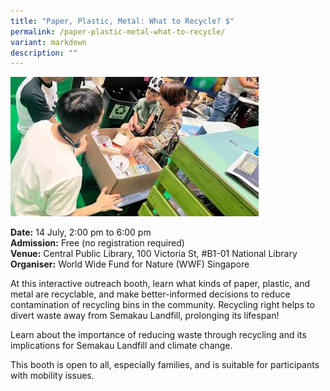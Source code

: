 ```yaml
---
title: "Paper, Plastic, Metal: What to Recycle? $"
permalink: /paper-plastic-metal-what-to-recycle/
variant: markdown
description: ""
---
```

![Paper, Plastic, Metal: What to Recycle?](/images/Others/WWF___Act_1.jpg)

**Date:** 14 July, 2:00 pm to 6:00 pm<br>
**Admission:** Free (no registration required)<br>
**Venue:** Central Public Library, 100 Victoria St, #B1-01 National Library <br>
**Organiser:** World Wide Fund for Nature (WWF) Singapore

At this interactive outreach booth, learn what kinds of paper, plastic, and metal are recyclable, and make better-informed decisions to reduce contamination of recycling bins in the community. Recycling right helps to divert waste away from Semakau Landfill, prolonging its lifespan!&nbsp;&nbsp;

Learn about the importance of reducing waste through recycling and its implications for Semakau Landfill and climate change.&nbsp;

This booth is open to all, especially families, and is suitable for participants with mobility issues.